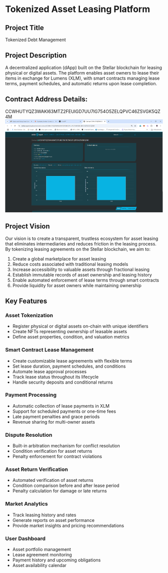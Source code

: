# Tokenized Asset Leasing Platform

## Project Title
Tokenized Debt Management

## Project Description
A decentralized application (dApp) built on the Stellar blockchain for leasing physical or digital assets. The platform enables asset owners to lease their items in exchange for Lumens (XLM), with smart contracts managing lease terms, payment schedules, and automatic returns upon lease completion.

## Contract Address Details:
CCWHUTYQZ3WAKI63MTZ2FEUIGD7UU7IG754O5ZELQPVC46ZSVGK5QZ4M
![alt text](<Screenshot 2025-04-05 120055.png>)

## Project Vision
Our vision is to create a transparent, trustless ecosystem for asset leasing that eliminates intermediaries and reduces friction in the leasing process. By tokenizing leasing agreements on the Stellar blockchain, we aim to:

1. Create a global marketplace for asset leasing
2. Reduce costs associated with traditional leasing models
3. Increase accessibility to valuable assets through fractional leasing
4. Establish immutable records of asset ownership and leasing history
5. Enable automated enforcement of lease terms through smart contracts
6. Provide liquidity for asset owners while maintaining ownership

## Key Features

### Asset Tokenization
- Register physical or digital assets on-chain with unique identifiers
- Create NFTs representing ownership of leasable assets
- Define asset properties, condition, and valuation metrics

### Smart Contract Lease Management
- Create customizable lease agreements with flexible terms
- Set lease duration, payment schedules, and conditions
- Automate lease approval processes
- Track lease status throughout its lifecycle
- Handle security deposits and conditional returns

### Payment Processing
- Automatic collection of lease payments in XLM
- Support for scheduled payments or one-time fees
- Late payment penalties and grace periods
- Revenue sharing for multi-owner assets

### Dispute Resolution
- Built-in arbitration mechanism for conflict resolution
- Condition verification for asset returns
- Penalty enforcement for contract violations

### Asset Return Verification
- Automated verification of asset returns
- Condition comparison before and after lease period
- Penalty calculation for damage or late returns

### Market Analytics
- Track leasing history and rates
- Generate reports on asset performance
- Provide market insights and pricing recommendations

### User Dashboard
- Asset portfolio management
- Lease agreement monitoring
- Payment history and upcoming obligations
- Asset availability calendar